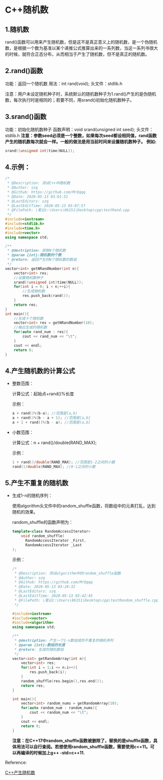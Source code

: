 # C++随机数


## 1.随机数
rand()函数可以用来产生随机数，但是这不是真正意义上的随机数，是一个伪随机数，是根据一个数为基准以某个递推公式推算出来的一系列数，当这一系列书很大的时候，就符合正态分布，从而相当于产生了随机数，但不是真正的随机数。

## 2.rand()函数
功能：返回一个随机数
用法：int rand(void);
头文件：stdlib.h

注意：用户未设定随机种子时，系统默认的随机数种子为1.rand()产生的是伪随机数，每次执行时是相同的；若要不同，用srand()初始化随机数种子。

## 3.srand()函数
功能：初始化随机数种子
函数声明：void srand(unsigned int seed);
头文件：stdlib.h
**注意：参数seed必须是一个整数，如果每次seed都设相同值，rand函数产生的随机数每次就会一样。一般的做法是用当前时间来设置随机数种子。**
**例如:**

```cpp
srand((unsigned int)time(NULL));
```

## 4.示例：

```cpp
/*
 * @Description: 测试C++中随机数
 * @Author: szq
 * @Github: https://github.com/MrQqqq
 * @Date: 2020-05-13 03:01:51
 * @LastEditors: szq
 * @LastEditTime: 2020-05-13 03:07:57
 * @FilePath: \笔记c:\Users\86151\Desktop\cpp\testRand.cpp
 */
#include<iostream>
#include<stdlib.h>
#include<time.h>
#include<vector>
using namespace std;

/**
 * @destription: 获取N个随机数
 * @param {int}:随机数的个数
 * @return: 返回产生的N个随机数的数组
 */
vector<int> getNRandNumber(int n){
    vector<int> res;
    //设置随机数种子
    srand((unsigned int)time(NULL));
    for(int i = 0; i < n;++i){
        //生成随机数
        res.push_back(rand());
    }
    return res;
}
int main(){
    //生成十个随机数
    vector<int> res = getNRandNumber(10);
    //输出生成的随机数
    for(auto rand_num : res){
        cout << rand_num << "\t";
    }
    cout << endl;
    return 0;
}
```

## 4.产生随机数的计算公式

- 整数范围：

  计算公式：起始点+rand()%长度

  示例：

  ```cpp
  a + rand()%(b-a); //范围是[a,b)
  a + rand()%(b - a + 1); //范围是[a,b]
  a + 1 + rand()%(b - a); //范围是(a,b]
  ```

- 小数范围：

  计算公式：n + rand()/double(RAND_MAX);

  示例：

  ```cpp
  1 + rand()/double(RAND_MAX); //范围是1-2之间的小数
  rand()/double(RAND_MAX); //0-1之间的小数
  ```

## 5.产生不重复的随机数

- 生成1-n的随机序列：

  ​	使用algorithm头文件中的random_shuffle函数，将数组中的元素打乱，达到随机的效果。

  random_shuffle的函数声明为：

  ```cpp
  template<class RandomAccessIterator>  
      void random_shuffle(
        RandomAccessIterator _First, 
        RandomAccessIterator _Last
  );
  ```

  示例：

  ```cpp
  /*
   * @Description: 测试algorithm中的random_shuffle函数
   * @Author: szq
   * @Github: https://github.com/MrQqqq
   * @Date: 2020-05-13 03:28:32
   * @LastEditors: szq
   * @LastEditTime: 2020-05-13 03:42:45
   * @FilePath: \笔记c:\Users\86151\Desktop\cpp\testRandom_shuffle.cpp
   */
  
  #include<iostream>
  #include<vector>
  #include<algorithm>
  using namespace std;
  
  /**
   * @destription: 产生一个1-n数组成的不重复的随机序列
   * @param {int}:数组的长度
   * @return: 生成的随机数组
   */
  vector<int> getRandomArray(int n){
      vector<int> res;
      for(int i = 1;i <= n;i++){
          res.push_back(i);
      }
      random_shuffle(res.begin(),res.end());
      return res;
  }
  
  int main(){
      vector<int> random_nums = getRandomArray(10);
      for(auto random_num : random_nums){
          cout << random_num << "\t";
      }
      cout << endl;
      return 0;
  }
  ```

  **注意：在C++17中random_shuffle函数被删除了，替换的是shuffle函数，具体用法可以自行查阅。若想使用random_shuffle函数，需要使用c++11。可以再编译的时候加上g++ -std=c++11.**

Reference:

[C++产生随机数](https://blog.csdn.net/qq_37050329/article/details/90478174)